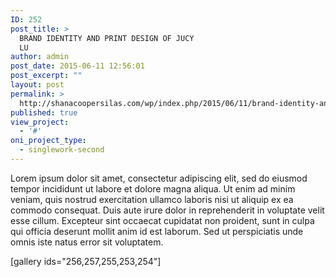 ```yaml
---
ID: 252
post_title: >
  BRAND IDENTITY AND PRINT DESIGN OF JUCY
  LU
author: admin
post_date: 2015-06-11 12:56:01
post_excerpt: ""
layout: post
permalink: >
  http://shanacoopersilas.com/wp/index.php/2015/06/11/brand-identity-and-print-design-of-jucy-lu/
published: true
view_project:
  - '#'
oni_project_type:
  - singlework-second
---
```

Lorem ipsum dolor sit amet, consectetur adipiscing elit, sed do eiusmod tempor incididunt ut labore et dolore magna aliqua. Ut enim ad minim veniam, quis nostrud exercitation ullamco laboris nisi ut aliquip ex ea commodo consequat. Duis aute irure dolor in reprehenderit in voluptate velit esse cillum. Excepteur sint occaecat cupidatat non proident, sunt in culpa qui officia deserunt mollit anim id est laborum. Sed ut perspiciatis unde omnis iste natus error sit voluptatem.

[gallery ids="256,257,255,253,254"]